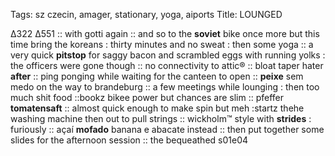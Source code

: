 Tags: sz czecin, amager, stationary, yoga, aiports
Title: LOUNGED
  
Δ322 Δ551 :: with gotti again :: and so to the **soviet** bike once more but this time bring the koreans : thirty minutes and no sweat : then some yoga :: a very quick **pitstop** for saggy bacon and scrambled eggs with running yolks : the officers were gone though :: no connectivity to attic® :: bloat taper hater **after** :: ping ponging while waiting for the canteen to open :: **peixe** sem medo on the way to brandeburg :: a few meetings while lounging : then too much shit food ::bookz bikee power but chances are slim :: pfeffer **tomatensaft** :: almost quick enough to make spin but meh :startz thehe washing machine then out to pull strings :: wickholm™ style with **strides** : furiously :: açaí **mofado** banana e abacate instead :: then put together some slides for the afternoon session :: the bequeathed s01e04  
